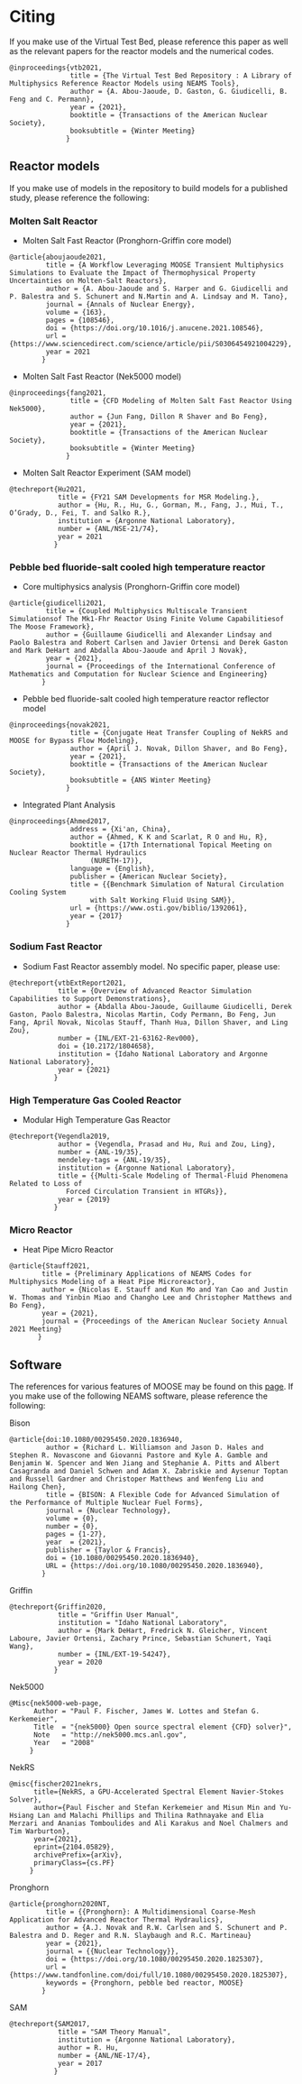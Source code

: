 # Citing

If you make use of the Virtual Test Bed, please reference this paper as well as the relevant papers for the reactor models and the numerical codes.

```
@inproceedings{vtb2021,
               title = {The Virtual Test Bed Repository : A Library of Multiphysics Reference Reactor Models using NEAMS Tools},
               author = {A. Abou-Jaoude, D. Gaston, G. Giudicelli, B. Feng and C. Permann},
               year = {2021},
               booktitle = {Transactions of the American Nuclear Society},
               booksubtitle = {Winter Meeting}
              }
```

## Reactor models

If you make use of models in the repository to build models for a published study, please reference
the following:

### Molten Salt Reactor

- Molten Salt Fast Reactor (Pronghorn-Griffin core model)

```
@article{aboujaoude2021,
         title = {A Workflow Leveraging MOOSE Transient Multiphysics Simulations to Evaluate the Impact of Thermophysical Property Uncertainties on Molten-Salt Reactors},
         author = {A. Abou-Jaoude and S. Harper and G. Giudicelli and P. Balestra and S. Schunert and N.Martin and A. Lindsay and M. Tano},
         journal = {Annals of Nuclear Energy},
         volume = {163},
         pages = {108546},
         doi = {https://doi.org/10.1016/j.anucene.2021.108546},
         url = {https://www.sciencedirect.com/science/article/pii/S0306454921004229},
         year = 2021
        }
```

- Molten Salt Fast Reactor (Nek5000 model)

```
@inproceedings{fang2021,
               title = {CFD Modeling of Molten Salt Fast Reactor Using Nek5000},
               author = {Jun Fang, Dillon R Shaver and Bo Feng},
               year = {2021},
               booktitle = {Transactions of the American Nuclear Society},
               booksubtitle = {Winter Meeting}
              }
```
- Molten Salt Reactor Experiment (SAM model)

```
@techreport{Hu2021,
            title = {FY21 SAM Developments for MSR Modeling.},
            author = {Hu, R., Hu, G., Gorman, M., Fang, J., Mui, T., O’Grady, D., Fei, T. and Salko R.},
            institution = {Argonne National Laboratory},
            number = {ANL/NSE-21/74},
            year = 2021
           }
```

### Pebble bed fluoride-salt cooled high temperature reactor

- Core multiphysics analysis (Pronghorn-Griffin core model)

```
@article{giudicelli2021,
         title = {Coupled Multiphysics Multiscale Transient Simulationsof The Mk1-Fhr Reactor Using Finite Volume Capabilitiesof The Moose Framework},
         author = {Guillaume Giudicelli and Alexander Lindsay and Paolo Balestra and Robert Carlsen and Javier Ortensi and Derek Gaston and Mark DeHart and Abdalla Abou-Jaoude and April J Novak},
         year = {2021},
         journal = {Proceedings of the International Conference of Mathematics and Computation for Nuclear Science and Engineering}
        }
```

- Pebble bed fluoride-salt cooled high temperature reactor reflector model

```
@inproceedings{novak2021,
               title = {Conjugate Heat Transfer Coupling of NekRS and MOOSE for Bypass Flow Modeling},
               author = {April J. Novak, Dillon Shaver, and Bo Feng},
               year = {2021},
               booktitle = {Transactions of the American Nuclear Society},
               booksubtitle = {ANS Winter Meeting}
              }
```

- Integrated Plant Analysis

```
@inproceedings{Ahmed2017,
               address = {Xi'an, China},
               author = {Ahmed, K K and Scarlat, R O and Hu, R},
               booktitle = {17th International Topical Meeting on Nuclear Reactor Thermal Hydraulics
        	        (NURETH-17)},
               language = {English},
               publisher = {American Nuclear Society},
               title = {{Benchmark Simulation of Natural Circulation Cooling System
        	        with Salt Working Fluid Using SAM}},
               url = {https://www.osti.gov/biblio/1392061},
               year = {2017}
              }
```


### Sodium Fast Reactor

- Sodium Fast Reactor assembly model. No specific paper, please use:

```
@techreport{vtbExtReport2021,
            title = {Overview of Advanced Reactor Simulation Capabilities to Support Demonstrations},
            author = {Abdalla Abou-Jaoude, Guillaume Giudicelli, Derek Gaston, Paolo Balestra, Nicolas Martin, Cody Permann, Bo Feng, Jun Fang, April Novak, Nicolas Stauff, Thanh Hua, Dillon Shaver, and Ling Zou},
            number = {INL/EXT-21-63162-Rev000},
            doi = {10.2172/1804658},
            institution = {Idaho National Laboratory and Argonne National Laboratory},
            year = {2021}
           }
```

### High Temperature Gas Cooled Reactor

- Modular High Temperature Gas Reactor

```
@techreport{Vegendla2019,
            author = {Vegendla, Prasad and Hu, Rui and Zou, Ling},
            number = {ANL-19/35},
            mendeley-tags = {ANL-19/35},
            institution = {Argonne National Laboratory},
            title = {{Multi-Scale Modeling of Thermal-Fluid Phenomena Related to Loss of
              Forced Circulation Transient in HTGRs}},
            year = {2019}
           }
```

### Micro Reactor

- Heat Pipe Micro Reactor

```
@article{Stauff2021,
        title = {Preliminary Applications of NEAMS Codes for Multiphysics Modeling of a Heat Pipe Microreactor},
        author = {Nicolas E. Stauff and Kun Mo and Yan Cao and Justin W. Thomas and Yinbin Miao and Changho Lee and Christopher Matthews and Bo Feng},
        year = {2021},
        journal = {Proceedings of the American Nuclear Society Annual 2021 Meeting}
       }
```

## Software

The references for various features of MOOSE may be found on this
[page](https://mooseframework.inl.gov/citing.html).
If you make use of the following NEAMS software, please reference the following:

Bison

```
@article{doi:10.1080/00295450.2020.1836940,
         author = {Richard L. Williamson and Jason D. Hales and Stephen R. Novascone and Giovanni Pastore and Kyle A. Gamble and Benjamin W. Spencer and Wen Jiang and Stephanie A. Pitts and Albert Casagranda and Daniel Schwen and Adam X. Zabriskie and Aysenur Toptan and Russell Gardner and Christoper Matthews and Wenfeng Liu and Hailong Chen},
         title = {BISON: A Flexible Code for Advanced Simulation of the Performance of Multiple Nuclear Fuel Forms},
         journal = {Nuclear Technology},
         volume = {0},
         number = {0},
         pages = {1-27},
         year  = {2021},
         publisher = {Taylor & Francis},
         doi = {10.1080/00295450.2020.1836940},
         URL = {https://doi.org/10.1080/00295450.2020.1836940},
        }
```

Griffin

```
@techreport{Griffin2020,
            title = "Griffin User Manual",
            institution = "Idaho National Laboratory",
            author = {Mark DeHart, Fredrick N. Gleicher, Vincent Laboure, Javier Ortensi, Zachary Prince, Sebastian Schunert, Yaqi Wang},
            number = {INL/EXT-19-54247},
            year = 2020
           }
```

Nek5000

```
@Misc{nek5000-web-page,
      Author = "Paul F. Fischer, James W. Lottes and Stefan G. Kerkemeier",
      Title  = "{nek5000} Open source spectral element {CFD} solver}",
      Note   = "http://nek5000.mcs.anl.gov",
      Year   = "2008"
     }
```

NekRS

```
@misc{fischer2021nekrs,
      title={NekRS, a GPU-Accelerated Spectral Element Navier-Stokes Solver},
      author={Paul Fischer and Stefan Kerkemeier and Misun Min and Yu-Hsiang Lan and Malachi Phillips and Thilina Rathnayake and Elia Merzari and Ananias Tomboulides and Ali Karakus and Noel Chalmers and Tim Warburton},
      year={2021},
      eprint={2104.05829},
      archivePrefix={arXiv},
      primaryClass={cs.PF}
     }
```

Pronghorn

```
@article{pronghorn2020NT,
         title = {{Pronghorn}: A Multidimensional Coarse-Mesh Application for Advanced Reactor Thermal Hydraulics},
         author = {A.J. Novak and R.W. Carlsen and S. Schunert and P. Balestra and D. Reger and R.N. Slaybaugh and R.C. Martineau}
         year = {2021},
         journal = {{Nuclear Technology}},
         doi = {https://doi.org/10.1080/00295450.2020.1825307},
         url = {https://www.tandfonline.com/doi/full/10.1080/00295450.2020.1825307},
         keywords = {Pronghorn, pebble bed reactor, MOOSE}
        }
```

SAM

```
@techreport{SAM2017,
            title = "SAM Theory Manual",
            institution = {Argonne National Laboratory},
            author = R. Hu,
            number = {ANL/NE-17/4},
            year = 2017
           }
```
